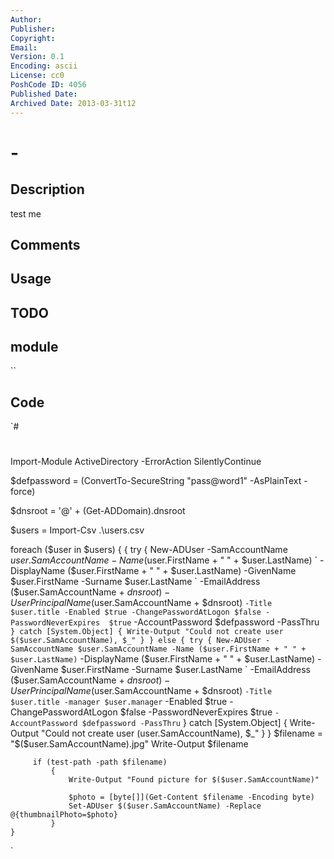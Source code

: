 ```yaml
---
Author: 
Publisher: 
Copyright: 
Email: 
Version: 0.1
Encoding: ascii
License: cc0
PoshCode ID: 4056
Published Date: 
Archived Date: 2013-03-31t12
---
```


#  - 

## Description

test me

## Comments



## Usage



## TODO



## module

``

## Code

`#
 #
 Import-Module ActiveDirectory -ErrorAction SilentlyContinue
 
 $defpassword = (ConvertTo-SecureString "pass@word1" -AsPlainText -force)
 
 $dnsroot = '@' + (Get-ADDomain).dnsroot
 
 $users = Import-Csv .\users.csv
 
 foreach ($user in $users) {
             {
                 try {
                     New-ADUser -SamAccountName $user.SamAccountName -Name ($user.FirstName + " " + $user.LastName) `
                     -DisplayName ($user.FirstName + " " + $user.LastName) -GivenName $user.FirstName -Surname $user.LastName `
                     -EmailAddress ($user.SamAccountName + $dnsroot) -UserPrincipalName ($user.SamAccountName + $dnsroot) `
                     -Title $user.title -Enabled $true -ChangePasswordAtLogon $false -PasswordNeverExpires  $true `
                     -AccountPassword $defpassword -PassThru `
                     }
                 catch [System.Object]
                     {
                         Write-Output "Could not create user $($user.SamAccountName), $_"
                     }
             }
             else
              {
                 try {
                     New-ADUser -SamAccountName $user.SamAccountName -Name ($user.FirstName + " " + $user.LastName) `
                     -DisplayName ($user.FirstName + " " + $user.LastName) -GivenName $user.FirstName -Surname $user.LastName `
                     -EmailAddress ($user.SamAccountName + $dnsroot) -UserPrincipalName ($user.SamAccountName + $dnsroot) `
                     -Title $user.title -manager $user.manager `
                     -Enabled $true -ChangePasswordAtLogon $false -PasswordNeverExpires  $true `
                     -AccountPassword $defpassword -PassThru `
                     }
                 catch [System.Object]
                     {
                         Write-Output "Could not create user $($user.SamAccountName), $_"
                     }
              }
         $filename = "$($user.SamAccountName).jpg"
         Write-Output $filename
 
         if (test-path -path $filename)
             {
                 Write-Output "Found picture for $($user.SamAccountName)"
 
                 $photo = [byte[]](Get-Content $filename -Encoding byte)
                 Set-ADUser $($user.SamAccountName) -Replace @{thumbnailPhoto=$photo} 
             }
    }
`


